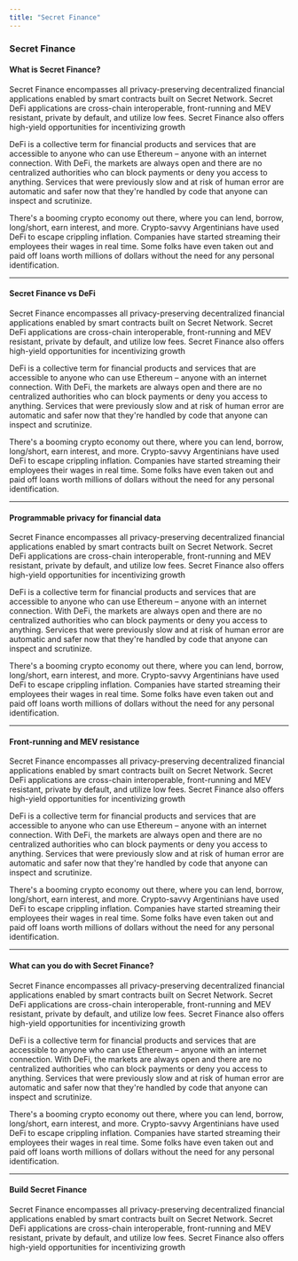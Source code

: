 ```yaml
---
title: "Secret Finance"
---
```


<!-- Test HERO MIXED -->

<hero-mixed bg-color="#FFCE99" bg-image="https://ik.imagekit.io/secretnetwork/images/secret_finance_hero_572ee7463d_T6GMtVe8I.png">

<template v-slot:title>

###### Secret Apps

## Secret Finance

</template>

<template v-slot:body>

- A global, open alternative to the current financial system.
- Products that let you borrow, save, invest, trade, and more.
- Based on open-source technology that anyone can program with.

</template>

</hero-mixed>

<content-navigator>

### Secret Finance

#### What is Secret Finance?

Secret Finance encompasses all privacy-preserving decentralized financial applications enabled by smart contracts built on Secret Network. Secret DeFi applications are cross-chain interoperable, front-running and MEV resistant, private by default, and utilize low fees. Secret Finance also offers high-yield opportunities for incentivizing growth

DeFi is a collective term for financial products and services that are accessible to anyone who can use Ethereum – anyone with an internet connection. With DeFi, the markets are always open and there are no centralized authorities who can block payments or deny you access to anything. Services that were previously slow and at risk of human error are automatic and safer now that they're handled by code that anyone can inspect and scrutinize.

There's a booming crypto economy out there, where you can lend, borrow, long/short, earn interest, and more. Crypto-savvy Argentinians have used DeFi to escape crippling inflation. Companies have started streaming their employees their wages in real time. Some folks have even taken out and paid off loans worth millions of dollars without the need for any personal identification.

---

#### Secret Finance vs DeFi

Secret Finance encompasses all privacy-preserving decentralized financial applications enabled by smart contracts built on Secret Network. Secret DeFi applications are cross-chain interoperable, front-running and MEV resistant, private by default, and utilize low fees. Secret Finance also offers high-yield opportunities for incentivizing growth

DeFi is a collective term for financial products and services that are accessible to anyone who can use Ethereum – anyone with an internet connection. With DeFi, the markets are always open and there are no centralized authorities who can block payments or deny you access to anything. Services that were previously slow and at risk of human error are automatic and safer now that they're handled by code that anyone can inspect and scrutinize.

There's a booming crypto economy out there, where you can lend, borrow, long/short, earn interest, and more. Crypto-savvy Argentinians have used DeFi to escape crippling inflation. Companies have started streaming their employees their wages in real time. Some folks have even taken out and paid off loans worth millions of dollars without the need for any personal identification.

---

#### Programmable privacy for financial data

Secret Finance encompasses all privacy-preserving decentralized financial applications enabled by smart contracts built on Secret Network. Secret DeFi applications are cross-chain interoperable, front-running and MEV resistant, private by default, and utilize low fees. Secret Finance also offers high-yield opportunities for incentivizing growth

DeFi is a collective term for financial products and services that are accessible to anyone who can use Ethereum – anyone with an internet connection. With DeFi, the markets are always open and there are no centralized authorities who can block payments or deny you access to anything. Services that were previously slow and at risk of human error are automatic and safer now that they're handled by code that anyone can inspect and scrutinize.

There's a booming crypto economy out there, where you can lend, borrow, long/short, earn interest, and more. Crypto-savvy Argentinians have used DeFi to escape crippling inflation. Companies have started streaming their employees their wages in real time. Some folks have even taken out and paid off loans worth millions of dollars without the need for any personal identification.

---

#### Front-running and MEV resistance

Secret Finance encompasses all privacy-preserving decentralized financial applications enabled by smart contracts built on Secret Network. Secret DeFi applications are cross-chain interoperable, front-running and MEV resistant, private by default, and utilize low fees. Secret Finance also offers high-yield opportunities for incentivizing growth

DeFi is a collective term for financial products and services that are accessible to anyone who can use Ethereum – anyone with an internet connection. With DeFi, the markets are always open and there are no centralized authorities who can block payments or deny you access to anything. Services that were previously slow and at risk of human error are automatic and safer now that they're handled by code that anyone can inspect and scrutinize.

There's a booming crypto economy out there, where you can lend, borrow, long/short, earn interest, and more. Crypto-savvy Argentinians have used DeFi to escape crippling inflation. Companies have started streaming their employees their wages in real time. Some folks have even taken out and paid off loans worth millions of dollars without the need for any personal identification.

---

#### What can you do with Secret Finance?

Secret Finance encompasses all privacy-preserving decentralized financial applications enabled by smart contracts built on Secret Network. Secret DeFi applications are cross-chain interoperable, front-running and MEV resistant, private by default, and utilize low fees. Secret Finance also offers high-yield opportunities for incentivizing growth

DeFi is a collective term for financial products and services that are accessible to anyone who can use Ethereum – anyone with an internet connection. With DeFi, the markets are always open and there are no centralized authorities who can block payments or deny you access to anything. Services that were previously slow and at risk of human error are automatic and safer now that they're handled by code that anyone can inspect and scrutinize.

There's a booming crypto economy out there, where you can lend, borrow, long/short, earn interest, and more. Crypto-savvy Argentinians have used DeFi to escape crippling inflation. Companies have started streaming their employees their wages in real time. Some folks have even taken out and paid off loans worth millions of dollars without the need for any personal identification.

---

#### Build Secret Finance

Secret Finance encompasses all privacy-preserving decentralized financial applications enabled by smart contracts built on Secret Network. Secret DeFi applications are cross-chain interoperable, front-running and MEV resistant, private by default, and utilize low fees. Secret Finance also offers high-yield opportunities for incentivizing growth


</content-navigator>


